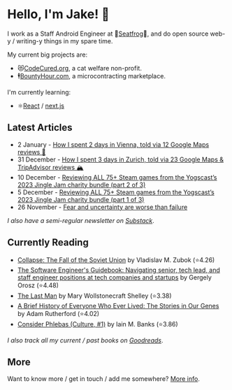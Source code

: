 # Hello, I'm Jake! 👋

I work as a Staff Android Engineer at 🐸[Seatfrog](https://seatfrog.com/)🐸, and do open source web-y / writing-y things in my spare time. 

My current big projects are:
* 😻[CodeCured.org](https://codecured.org), a cat welfare non-profit.
* 🕴️[BountyHour.com](https://bountyhour.com), a microcontracting marketplace.

I'm currently learning:
* ⚛️[React](https://react.dev/) / [next.js](https://nextjs.org/)

## Latest Articles
<!-- feed start -->
- 2 January - [How I spent 2 days in Vienna, told via 12 Google Maps reviews 🏰](http://jakelee.co.uk/vienna-reviews/)
- 31 December - [How I spent 3 days in Zurich, told via 23 Google Maps &amp; TripAdvisor reviews 🏔️](http://jakelee.co.uk/zurich-reviews/)
- 10 December - [Reviewing ALL 75+ Steam games from the Yogscast’s 2023 Jingle Jam charity bundle (part 2 of 3)](http://jakelee.co.uk/reviewing-every-jingle-jam-2023-game-2/)
- 5 December - [Reviewing ALL 75+ Steam games from the Yogscast’s 2023 Jingle Jam charity bundle (part 1 of 3)](http://jakelee.co.uk/reviewing-every-jingle-jam-2023-game/)
- 26 November - [Fear and uncertainty are worse than failure](http://fragments.jakelee.co.uk/uncertainty-is-fear/)
<!-- feed end -->
*I also have a semi-regular newsletter on [Substack](https://jakeweeklee.substack.com)*.

## Currently Reading
<!-- GOODREADS-LIST:START -->
- [Collapse: The Fall of the Soviet Union](https://www.goodreads.com/review/show/4630812022?utm_medium=api&utm_source=rss) by Vladislav M. Zubok (⭐️4.26)
- [The Software Engineer's Guidebook: Navigating senior, tech lead, and staff engineer positions at tech companies and startups](https://www.goodreads.com/review/show/5980719969?utm_medium=api&utm_source=rss) by Gergely  Orosz (⭐️4.48)
- [The Last Man](https://www.goodreads.com/review/show/5625209475?utm_medium=api&utm_source=rss) by Mary Wollstonecraft Shelley (⭐️3.38)
- [A Brief History of Everyone Who Ever Lived: The Stories in Our Genes](https://www.goodreads.com/review/show/5590902774?utm_medium=api&utm_source=rss) by Adam Rutherford (⭐️4.02)
- [Consider Phlebas (Culture, #1)](https://www.goodreads.com/review/show/4106349129?utm_medium=api&utm_source=rss) by Iain M. Banks (⭐️3.86)
<!-- GOODREADS-LIST:END -->
*I also track all my current / past books on [Goodreads](https://goodreads.com/jakesteam)*.

## More

Want to know more / get in touch / add me somewhere? [More info](https://jakelee.co.uk/about/).
